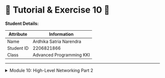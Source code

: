# 📝 Tutorial & Exercise 10 📝

**Student Details:**

| Attribute  | Information                |
|------------|----------------------------|
| Name       | Ardhika Satria Narendra    |
| Student ID | 2206821866                 |
| Class      | Advanced Programming KKI   |

---

<details>
<summary>Module 10: High-Level Networking Part 2</summary>

## Questions and Answers

### -> Reflection

#### Experiment 2.1: Original code, and how it run

![alt text](image.png)

To demonstrate the functionality of the broadcast chat application described in the tutorial, I began by compiling the server using the command `cargo build --bin server`. This step ensured that all dependencies were resolved and the server was ready to execute. Subsequently, I launched the server with `cargo run --bin server`, which started listening on port 2000, as indicated by the terminal outputs. Following the server setup, I compiled the client using `cargo build --bin client` to prepare the client executable. To simulate a real-world scenario, I initiated three separate instances of the client by running `cargo run --bin client` in three different terminal windows. Each client was able to connect to the server successfully, and I tested the setup by typing messages into each client’s terminal. These messages were promptly displayed in the server's terminal, showcasing the server’s capability to handle multiple client connections and relay messages between them. The server terminal displayed the port it was listening on and logged new connections from the clients, including the IP address and port number of each client. This exercise provided practical insights into how asynchronous communication is managed in a networked environment, emphasizing the efficiency of using WebSockets for real-time data exchange in a chat application.

#### Experiment 2.2: Modifying port

In part 2.2 of the tutorial, I focused on modifying the websocket port used by the broadcast chat application from the default setting to port 8080. This task required adjustments in both the server and client configurations to ensure seamless communication post-modification. Initially, I located the sections of the code where the websocket port was defined: the TcpListener binding in the server code and the URI setup in the client code. I modified the server's code in `server.rs` to bind the TcpListener to `"127.0.0.1:8080"`, shifting from the previously used port 2000. Correspondingly, in the client code (`client.rs`), I updated the connection URI in the ClientBuilder to `"ws://127.0.0.1:8080"`. After making these changes, I recompiled both components using `cargo build --bin server` and `cargo build --bin client`. Subsequent testing involved running the modified server and several clients, where I verified that connections were established correctly and that messages were exchanged without any issues across the new port. This change was documented thoroughly in the README.md, including the rationale behind choosing a new port and the necessary adjustments to both server and client codes. The successful modification and testing confirmed the application’s adaptability to different network environments and demonstrated its robustness in handling changes in network configurations.

---

</details>